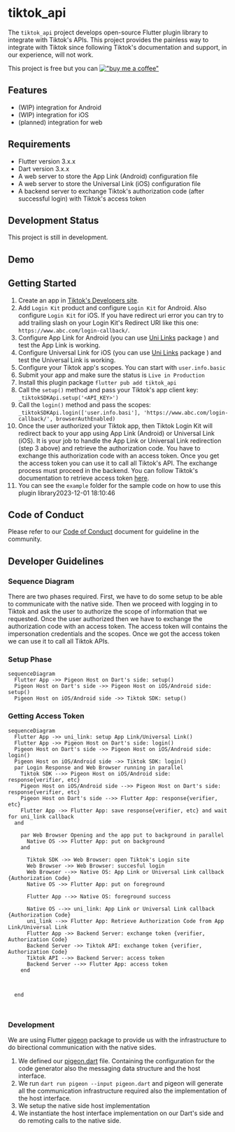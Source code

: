 # tiktok_api

The `tiktok_api` project develops open-source Flutter plugin library to integrate with Tiktok's APIs. This project
provides the painless way to integrate with Tiktok since following Tiktok's documentation
and support, in our experience, will not work. 

This project is free but you can [!["buy me a coffee"](https://www.buymeacoffee.com/assets/img/custom_images/orange_img.png)](https://www.buymeacoffee.com/irwansyah)


## Features
* (WIP) integration for Android
* (WIP) integration for iOS
* (planned) integration for web

## Requirements
* Flutter version 3.x.x
* Dart version 3.x.x
* A web server to store the App Link (Android) configuration file
* A web server to store the Universal Link (iOS) configuration file
* A backend server to exchange Tiktok's authorization code (after successful login) with Tiktok's access token

## Development Status
This project is still in development.

## Demo

## Getting Started
1. Create an app in [Tiktok's Developers site](https://developers.tiktok.com/apps/).
1. Add `Login Kit` product and configure `Login Kit` for Android. Also configure `Login Kit` for iOS. If you have redirect uri error you can try to add trailing slash on your Login Kit's Redirect URI like this one: `https://www.abc.com/login-callback/`.
1. Configure App Link for Android (you can use [Uni Links](https://pub.dev/packages/uni_links) package ) and test the App Link is working.
1. Configure Universal Link for iOS (you can use [Uni Links](https://pub.dev/packages/uni_links) package ) and test the Universal Link is working.
1. Configure your Tiktok app's scopes. You can start with `user.info.basic`
1. Submit your app and make sure the status is `Live in Production` 
1. Install this plugin package `flutter pub add tiktok_api`
1. Call the `setup()` method and pass your Tiktok's app client key: `_tiktokSDKApi.setup('<API_KEY>')`
1. Call the `login()` method and pass the scopes: `_tiktokSDKApi.login(['user.info.basi'], 'https://www.abc.com/login-callback/', browserAuthEnabled)`
1. Once the user authorized your Tiktok app, then Tiktok Login Kit will redirect back to your app using App Link (Android) or Universal Link (iOS). It is your job to handle the App Link or Universal Link redirection (step 3 above) and retrieve the authorization code. You have to exchange this authorization code with an access token. Once you get the access token you can use it to call all Tiktok's API. The exchange process must proceed in the backend. You can follow Tiktok's documentation to retrieve access token [here](https://developers.tiktok.com/doc/oauth-user-access-token-management).
1. You can see the `example` folder for the sample code on how to use this plugin library2023-12-01 18:10:46

## Code of Conduct
Please refer to our [Code of Conduct](CODE_OF_CONDUCT.md) document for guideline in the community.

## Developer Guidelines

### Sequence Diagram

There are two phases required. First, we have to do some setup to be able to communicate with the native side. Then we proceed with logging in to Tiktok and ask the user to authorize the scope of information that we requested. Once the user authorized then we have to exchange the authorization code with an access token. The access token will contains the impersonation credentials and the scopes. Once we got the access token we can use it to call all Tiktok APIs.

### Setup Phase
```mermaid
sequenceDiagram
  Flutter App ->> Pigeon Host on Dart's side: setup()
  Pigeon Host on Dart's side ->> Pigeon Host on iOS/Android side: setup()
  Pigeon Host on iOS/Android side ->> Tiktok SDK: setup()

```

### Getting Access Token

```mermaid
sequenceDiagram
  Flutter App ->> uni_link: setup App Link/Universal Link()
  Flutter App ->> Pigeon Host on Dart's side: login()
  Pigeon Host on Dart's side ->> Pigeon Host on iOS/Android side: login()
  Pigeon Host on iOS/Android side ->> Tiktok SDK: login()
  par Login Response and Web Browser running in parallel
    Tiktok SDK -->> Pigeon Host on iOS/Android side: response{verifier, etc}
    Pigeon Host on iOS/Android side -->> Pigeon Host on Dart's side: response{verifier, etc}
    Pigeon Host on Dart's side -->> Flutter App: response{verifier, etc}
    Flutter App ->> Flutter App: save response{verifier, etc} and wait for uni_link callback
  and    
    
    par Web Browser Opening and the app put to background in parallel
      Native OS ->> Flutter App: put on background
    and
      
      Tiktok SDK ->> Web Browser: open Tiktok's Login site      
      Web Browser ->> Web Browser: succesful login
      Web Browser -->> Native OS: App Link or Universal Link callback {Authorization Code}
      Native OS ->> Flutter App: put on foreground

      Flutter App -->> Native OS: foreground success

      Native OS -->> uni_link: App Link or Universal Link callback {Authorization Code}
      uni_link -->> Flutter App: Retrieve Authorization Code from App Link/Universal Link
      Flutter App ->> Backend Server: exchange token {verifier, Authorization Code}
      Backend Server ->> Tiktok API: exchange token {verifier, Authorization Code}
      Tiktok API -->> Backend Server: access token
      Backend Server -->> Flutter App: access token
    end

    

  end

  
```

### Development
We are using Flutter [pigeon](https://pub.dev/packages/pigeon) package to provide us with the infrastructure to do birectional communication with the native sides.

1. We defined our [pigeon.dart](pigeon.dart) file. Containing the configuration for the code generator also the messaging data structure and the host interface.
2. We run `dart run pigeon --input pigeon.dart` and pigeon will generate all the communication infrastructure required also the implementation of the host interface.
3. We setup the native side host implementation
3. We instantiate the host interface implementation on our Dart's side and do remoting calls to the native side.